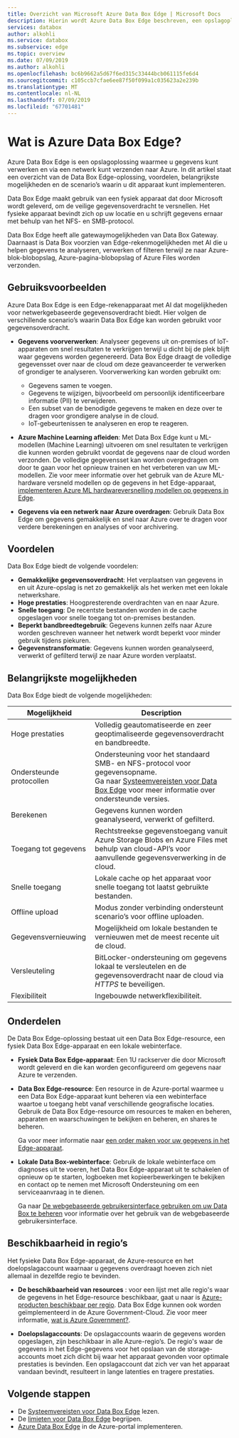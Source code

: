```yaml
---
title: Overzicht van Microsoft Azure Data Box Edge | Microsoft Docs
description: Hierin wordt Azure Data Box Edge beschreven, een opslagoplossing die gebruikmaakt van een fysiek apparaat voor netwerkgebaseerde overdracht naar Azure.
services: databox
author: alkohli
ms.service: databox
ms.subservice: edge
ms.topic: overview
ms.date: 07/09/2019
ms.author: alkohli
ms.openlocfilehash: bc6b9662a5d67f6ed315c33444bcb061115fe6d4
ms.sourcegitcommit: c105ccb7cfae6ee87f50f099a1c035623a2e239b
ms.translationtype: MT
ms.contentlocale: nl-NL
ms.lasthandoff: 07/09/2019
ms.locfileid: "67701481"
---
```

# <a name="what-is-azure-data-box-edge"></a>Wat is Azure Data Box Edge? 

Azure Data Box Edge is een opslagoplossing waarmee u gegevens kunt verwerken en via een netwerk kunt verzenden naar Azure. In dit artikel staat een overzicht van de Data Box Edge-oplossing, voordelen, belangrijkste mogelijkheden en de scenario’s waarin u dit apparaat kunt implementeren. 

Data Box Edge maakt gebruik van een fysiek apparaat dat door Microsoft wordt geleverd, om de veilige gegevensoverdracht te versnellen. Het fysieke apparaat bevindt zich op uw locatie en u schrijft gegevens ernaar met behulp van het NFS- en SMB-protocol. 

Data Box Edge heeft alle gatewaymogelijkheden van Data Box Gateway. Daarnaast is Data Box voorzien van Edge-rekenmogelijkheden met AI die u helpen gegevens te analyseren, verwerken of filteren terwijl ze naar Azure-blok-blobopslag, Azure-pagina-blobopslag of Azure Files worden verzonden.  

## <a name="use-cases"></a>Gebruiksvoorbeelden

Azure Data Box Edge is een Edge-rekenapparaat met AI dat mogelijkheden voor netwerkgebaseerde gegevensoverdracht biedt. Hier volgen de verschillende scenario’s waarin Data Box Edge kan worden gebruikt voor gegevensoverdracht.

- **Gegevens voorverwerken**: Analyseer gegevens uit on-premises of IoT-apparaten om snel resultaten te verkrijgen terwijl u dicht bij de plek blijft waar gegevens worden gegenereerd. Data Box Edge draagt de volledige gegevensset over naar de cloud om deze geavanceerder te verwerken of grondiger te analyseren.  Voorverwerking kan worden gebruikt om: 

    - Gegevens samen te voegen.
    - Gegevens te wijzigen, bijvoorbeeld om persoonlijk identificeerbare informatie (PII) te verwijderen.
    - Een subset van de benodigde gegevens te maken en deze over te dragen voor grondigere analyse in de cloud.
    - IoT-gebeurtenissen te analyseren en erop te reageren. 

- **Azure Machine Learning afleiden**: Met Data Box Edge kunt u ML-modellen (Machine Learning) uitvoeren om snel resultaten te verkrijgen die kunnen worden gebruikt voordat de gegevens naar de cloud worden verzonden. De volledige gegevensset kan worden overgedragen om door te gaan voor het opnieuw trainen en het verbeteren van uw ML-modellen. Zie voor meer informatie over het gebruik van de Azure ML-hardware versneld modellen op de gegevens in het Edge-apparaat, [implementeren Azure ML hardwareversnelling modellen op gegevens in Edge](https://docs.microsoft.com/azure/machine-learning/service/how-to-deploy-fpga-web-service#deploy-to-a-local-edge-server).

- **Gegevens via een netwerk naar Azure overdragen**: Gebruik Data Box Edge om gegevens gemakkelijk en snel naar Azure over te dragen voor verdere berekeningen en analyses of voor archivering. 

## <a name="benefits"></a>Voordelen

Data Box Edge biedt de volgende voordelen:

- **Gemakkelijke gegevensoverdracht**: Het verplaatsen van gegevens in en uit Azure-opslag is net zo gemakkelijk als het werken met een lokale netwerkshare.  
- **Hoge prestaties**: Hoogpresterende overdrachten van en naar Azure. 
- **Snelle toegang**: De recentste bestanden worden in de cache opgeslagen voor snelle toegang tot on-premises bestanden.  
- **Beperkt bandbreedtegebruik**: Gegevens kunnen zelfs naar Azure worden geschreven wanneer het netwerk wordt beperkt voor minder gebruik tijdens piekuren.  
- **Gegevenstransformatie**: Gegevens kunnen worden geanalyseerd, verwerkt of gefilterd terwijl ze naar Azure worden verplaatst.

## <a name="key-capabilities"></a>Belangrijkste mogelijkheden

Data Box Edge biedt de volgende mogelijkheden:

|Mogelijkheid |Description  |
|---------|---------|
|Hoge prestaties     | Volledig geautomatiseerde en zeer geoptimaliseerde gegevensoverdracht en bandbreedte.|
|Ondersteunde protocollen     | Ondersteuning voor het standaard SMB- en NFS-protocol voor gegevensopname. <br> Ga naar [Systeemvereisten voor Data Box Edge](data-box-edge-system-requirements.md) voor meer informatie over ondersteunde versies.|
|Berekenen       |Gegevens kunnen worden geanalyseerd, verwerkt of gefilterd.|
|Toegang tot gegevens     | Rechtstreekse gegevenstoegang vanuit Azure Storage Blobs en Azure Files met behulp van cloud-API’s voor aanvullende gegevensverwerking in de cloud.|
|Snelle toegang     | Lokale cache op het apparaat voor snelle toegang tot laatst gebruikte bestanden.|
|Offline upload     | Modus zonder verbinding ondersteunt scenario’s voor offline uploaden.|
|Gegevensvernieuwing     | Mogelijkheid om lokale bestanden te vernieuwen met de meest recente uit de cloud.|
|Versleuteling    | BitLocker-ondersteuning om gegevens lokaal te versleutelen en de gegevensoverdracht naar de cloud via *HTTPS* te beveiligen.       |
|Flexibiliteit     | Ingebouwde netwerkflexibiliteit.        |


## <a name="components"></a>Onderdelen

De Data Box Edge-oplossing bestaat uit een Data Box Edge-resource, een fysiek Data Box Edge-apparaat en een lokale webinterface.

* **Fysiek Data Box Edge-apparaat**: Een 1U rackserver die door Microsoft wordt geleverd en die kan worden geconfigureerd om gegevens naar Azure te verzenden. 
    
* **Data Box Edge-resource**: Een resource in de Azure-portal waarmee u een Data Box Edge-apparaat kunt beheren via een webinterface waartoe u toegang hebt vanaf verschillende geografische locaties. Gebruik de Data Box Edge-resource om resources te maken en beheren, apparaten en waarschuwingen te bekijken en beheren, en shares te beheren.  

    <!--![The Data Box Edge service in Azure portal](media/data-box-overview/data-box-Edge-service1.png)-->

    Ga voor meer informatie naar [een order maken voor uw gegevens in het Edge-apparaat](data-box-edge-deploy-prep.md#create-a-new-resource).

* **Lokale Data Box-webinterface**: Gebruik de lokale webinterface om diagnoses uit te voeren, het Data Box Edge-apparaat uit te schakelen of opnieuw op te starten, logboeken met kopieerbewerkingen te bekijken en contact op te nemen met Microsoft Ondersteuning om een serviceaanvraag in te dienen.

    <!--![The Data Box Edge local web UI](media/data-box-Edge-overview/data-box-Edge-local-web-ui.png)-->

    Ga naar [De webgebaseerde gebruikersinterface gebruiken om uw Data Box te beheren](data-box-edge-manage-access-power-connectivity-mode.md) voor informatie over het gebruik van de webgebaseerde gebruikersinterface.


## <a name="region-availability"></a>Beschikbaarheid in regio’s

Het fysieke Data Box Edge-apparaat, de Azure-resource en het doelopslagaccount waarnaar u gegevens overdraagt hoeven zich niet allemaal in dezelfde regio te bevinden.

- **De beschikbaarheid van resources** : voor een lijst met alle regio's waar de gegevens in het Edge-resource beschikbaar, gaat u naar is [Azure-producten beschikbaar per regio](https://azure.microsoft.com/global-infrastructure/services/?products=databox&regions=all). Data Box Edge kunnen ook worden geïmplementeerd in de Azure Government-Cloud. Zie voor meer informatie, [wat is Azure Government?](https://docs.microsoft.com/azure/azure-government/documentation-government-welcome).
    
- **Doelopslagaccounts**: De opslagaccounts waarin de gegevens worden opgeslagen, zijn beschikbaar in alle Azure-regio’s. De regio's waar de gegevens in het Edge-gegevens voor het opslaan van de storage-accounts moet zich dicht bij waar het apparaat gevonden voor optimale prestaties is bevinden. Een opslagaccount dat zich ver van het apparaat vandaan bevindt, resulteert in lange latenties en tragere prestaties. 


## <a name="next-steps"></a>Volgende stappen

- De [Systeemvereisten voor Data Box Edge](data-box-edge-system-requirements.md) lezen.
- De [limieten voor Data Box Edge](data-box-edge-limits.md) begrijpen.
- [Azure Data Box Edge](data-box-edge-deploy-prep.md) in de Azure-portal implementeren.





